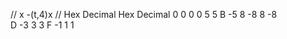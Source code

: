 //              x               -(t,4)x
//      Hex       Decimal     Hex       Decimal 
        0           0         0          0 
        5           5         B         -5 
        8          -8         8         -8                          
        D          -3         3          3
        F          -1         1          1